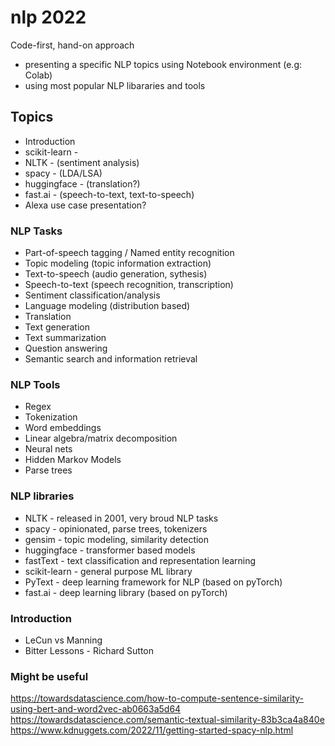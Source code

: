# nlp 2022

Code-first, hand-on approach 
 - presenting a specific NLP topics using Notebook environment (e.g: Colab)
 - using most popular NLP libararies and tools

## Topics

- Introduction
- scikit-learn - 
- NLTK - (sentiment analysis)
- spacy - (LDA/LSA)
- huggingface - (translation?)
- fast.ai - (speech-to-text, text-to-speech)
- Alexa use case presentation?


### NLP Tasks

- Part-of-speech tagging / Named entity recognition
- Topic modeling (topic information extraction)
- Text-to-speech (audio generation, sythesis)
- Speech-to-text (speech recognition, transcription)
- Sentiment classification/analysis
- Language modeling (distribution based)
- Translation
- Text generation
- Text summarization
- Question answering
- Semantic search and information retrieval

### NLP Tools

- Regex
- Tokenization
- Word embeddings
- Linear algebra/matrix decomposition
- Neural nets
- Hidden Markov Models
- Parse trees

### NLP libraries

- NLTK - released in 2001, very broud NLP tasks
- spacy - opinionated, parse trees, tokenizers
- gensim - topic modeling, similarity detection
- huggingface - transformer based models
- fastText - text classification and representation learning
- scikit-learn - general purpose ML library
- PyText - deep learning framework for NLP (based on pyTorch)
- fast.ai - deep learning library (based on pyTorch)

### Introduction

- LeCun vs Manning
- Bitter Lessons - Richard Sutton

### Might be useful

https://towardsdatascience.com/how-to-compute-sentence-similarity-using-bert-and-word2vec-ab0663a5d64  
https://towardsdatascience.com/semantic-textual-similarity-83b3ca4a840e
https://www.kdnuggets.com/2022/11/getting-started-spacy-nlp.html
